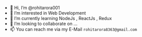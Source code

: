 - 👋 Hi, I’m @rohitarora001
- 👀 I’m interested in Web Development
- 🌱 I’m currently learning NodeJs , ReactJs , Redux
- 💞️ I’m looking to collaborate on ...
- 📫 You can reach me via my E-Mail `rohitarora8363@gmail.com`

<!---
rohitarora001/rohitarora001 is a ✨ special ✨ repository because its `README.md` (this file) appears on your GitHub profile.
You can click the Preview link to take a look at your changes.
--->
